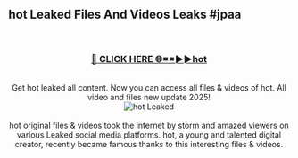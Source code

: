 ## hot Leaked Files And Videos Leaks #jpaa
<br>
<div align="center">
<h3><a href="https://watchclip.my.id/hot" rel="nofollow">🔴 CLICK HERE 🌐==►►hot</a></h3>
<br>
Get hot leaked all content. Now you can access all files & videos of hot. All video and files new update 2025!
<br>
<a href="https://watchclip.my.id/hot" rel="nofollow" data-target="animated-image.originalLink"><img src="https://i.ibb.co.com/WyWwxjT/player-gif2.gif" alt="hot Leaked" style="max-width: 100%; display: inline-block;" data-target="animated-image.originalImage"></a>
<br><br>
hot original files & videos took the internet by storm and amazed viewers on various Leaked social media platforms. hot, a young and talented digital creator, recently became famous thanks to this interesting files & videos.
</div>
<br>